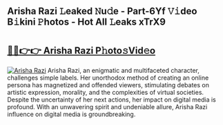 ## Arisha Razi 𝙻eaked 𝙽u𝚍e - Part-6Yf 𝚅𝚒deo B𝚒kini 𝙿hotos - Hot All 𝙻eaks xTrX9

# <h2><a href="http://ld20kmm.urlbe.top/?page=Arisha+Razi">🔗🔗👉👉 Arisha Razi P𝚑oto𝚜Vid𝚎o</a></h2>

[![Arisha Razi](https://i.imgur.com/eBuTRDB.gif)](http://ld20kmm.urlbe.top/?page=Arisha+Razi)
Arisha Razi, an enigmatic and multifaceted character, challenges simple labels. Her unorthodox method of creating an online persona has magnetized and offended viewers, stimulating debates on artistic expression, morality, and the complexities of virtual societies. Despite the uncertainty of her next actions, her impact on digital media is profound. With an unwavering spirit and undeniable allure, Arisha Razi influence on digital media is groundbreaking.
